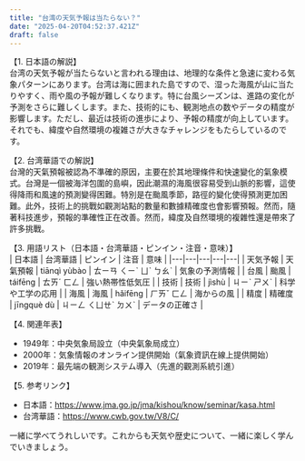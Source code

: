 ```yaml
---
title: "台湾の天気予報は当たらない？"
date: "2025-04-20T04:52:37.421Z"
draft: false
---
```


【1. 日本語の解説】  
台湾の天気予報が当たらないと言われる理由は、地理的な条件と急速に変わる気象パターンにあります。台湾は海に囲まれた島ですので、湿った海風が山に当たりやすく、雨や風の予報が難しくなります。特に台風シーズンは、進路の変化が予測をさらに難しくします。また、技術的にも、観測地点の数やデータの精度が影響します。ただし、最近は技術の進歩により、予報の精度が向上しています。それでも、緯度や自然環境の複雑さが大きなチャレンジをもたらしているのです。

【2. 台湾華語での解説】  
台灣的天氣預報被認為不準確的原因，主要在於其地理條件和快速變化的氣象模式。台灣是一個被海洋包圍的島嶼，因此潮濕的海風很容易受到山脈的影響，這使得降雨和風速的預測變得困難。特別是在颱風季節，路徑的變化使得預測更加困難。此外，技術上的挑戰如觀測站點的數量和數據精確度也會影響預報。然而，隨著科技進步，預報的準確性正在改善。然而，緯度及自然環境的複雜性還是帶來了許多挑戰。

【3. 用語リスト（日本語・台湾華語・ピンイン・注音・意味）】  
| 日本語 | 台湾華語 | ピンイン | 注音 | 意味 |
|---|---|---|---|---|
| 天気予報 | 天氣預報 | tiānqì yùbào | ㄊㄧㄢ ㄑㄧˋ ㄩˋ ㄅㄠˋ | 気象の予測情報 |
| 台風 | 颱風 | táifēng | ㄊㄞˊ ㄈㄥ | 強い熱帯性低気圧 |
| 技術 | 技術 | jìshù | ㄐㄧˋ ㄕㄨˋ | 科学や工学の応用 |
| 海風 | 海風 | hǎifēng | ㄏㄞˇ ㄈㄥ | 海からの風 |
| 精度 | 精確度 | jīngquè dù | ㄐㄧㄥ ㄑㄩㄝˋ ㄉㄨˋ | データの正確さ |

【4. 関連年表】  
- 1949年：中央気象局設立（中央氣象局成立）  
- 2000年：気象情報のオンライン提供開始（氣象資訊在線上提供開始）  
- 2019年：最先端の観測システム導入（先進的觀測系統引進）

【5. 参考リンク】  
- 日本語：https://www.jma.go.jp/jma/kishou/know/seminar/kasa.html  
- 台湾華語：https://www.cwb.gov.tw/V8/C/

一緒に学べてうれしいです。これからも天気や歴史について、一緒に楽しく学んでいきましょう。